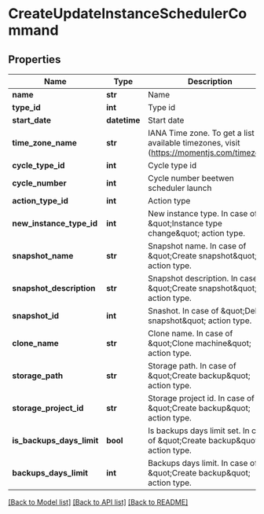 # CreateUpdateInstanceSchedulerCommand

## Properties
Name | Type | Description | Notes
------------ | ------------- | ------------- | -------------
**name** | **str** | Name | 
**type_id** | **int** | Type id | 
**start_date** | **datetime** | Start date | 
**time_zone_name** | **str** | IANA Time zone. To get a list of available timezones, visit (https://momentjs.com/timezone) | 
**cycle_type_id** | **int** | Cycle type id | [optional] 
**cycle_number** | **int** | Cycle number beetwen scheduler launch | [optional] 
**action_type_id** | **int** | Action type | 
**new_instance_type_id** | **int** | New instance type. In case of \&quot;Instance type change\&quot; action type. | [optional] 
**snapshot_name** | **str** | Snapshot name. In case of \&quot;Create snapshot\&quot; action type. | [optional] 
**snapshot_description** | **str** | Snapshot description. In case of \&quot;Create snapshot\&quot; action type. | [optional] 
**snapshot_id** | **int** | Snashot. In case of \&quot;Delete snapshot\&quot; action type. | [optional] 
**clone_name** | **str** | Clone name. In case of \&quot;Clone machine\&quot; action type. | [optional] 
**storage_path** | **str** | Storage path. In case of \&quot;Create backup\&quot; action type. | [optional] 
**storage_project_id** | **str** | Storage project id. In case of \&quot;Create backup\&quot; action type. | [optional] 
**is_backups_days_limit** | **bool** | Is backups days limit set. In case of \&quot;Create backup\&quot; action type. | [optional] 
**backups_days_limit** | **int** | Backups days limit. In case of \&quot;Create backup\&quot; action type. | [optional] 

[[Back to Model list]](../README.md#documentation-for-models) [[Back to API list]](../README.md#documentation-for-api-endpoints) [[Back to README]](../README.md)


